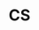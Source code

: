 ---
layout: list
title: CS
slug: cs
menu: true
submenu: true
order: 7
description: >
  Computer Science에 관한 전반적인 내용을 정리합니다.

---